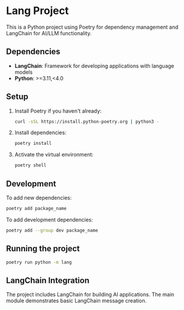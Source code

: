 # Lang Project

This is a Python project using Poetry for dependency management and LangChain for AI/LLM functionality.

## Dependencies

- **LangChain**: Framework for developing applications with language models
- **Python**: >=3.11,<4.0

## Setup

1. Install Poetry if you haven't already:
   ```bash
   curl -sSL https://install.python-poetry.org | python3 -
   ```

2. Install dependencies:
   ```bash
   poetry install
   ```

3. Activate the virtual environment:
   ```bash
   poetry shell
   ```

## Development

To add new dependencies:
```bash
poetry add package_name
```

To add development dependencies:
```bash
poetry add --group dev package_name
```

## Running the project

```bash
poetry run python -m lang
```

## LangChain Integration

The project includes LangChain for building AI applications. The main module demonstrates basic LangChain message creation.
